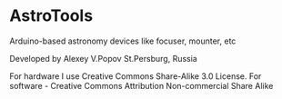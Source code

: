 AstroTools
==========

Arduino-based astronomy devices like focuser, mounter, etc

Developed by Alexey V.Popov
St.Persburg, Russia

For hardware I use Creative Commons Share-Alike 3.0 License.
For software - Creative Commons Attribution Non-commercial Share Alike

